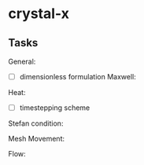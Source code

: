# crystal-x

## Tasks
General:
- [ ] dimensionless formulation
Maxwell:

Heat:
- [ ] timestepping scheme

Stefan condition:

Mesh Movement:

Flow:
